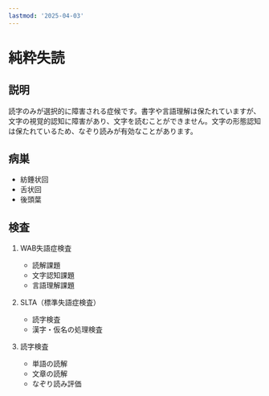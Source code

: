 ```yaml
---
lastmod: '2025-04-03'
---
```


# 純粋失読

## 説明

読字のみが選択的に障害される症候です。書字や言語理解は保たれていますが、文字の視覚的認知に障害があり、文字を読むことができません。文字の形態認知は保たれているため、なぞり読みが有効なことがあります。

## 病巣

- 紡錘状回
- 舌状回
- 後頭葉

## 検査

1. WAB失語症検査

   - 読解課題
   - 文字認知課題
   - 言語理解課題

2. SLTA（標準失語症検査）

   - 読字検査
   - 漢字・仮名の処理検査

3. 読字検査
   - 単語の読解
   - 文章の読解
   - なぞり読み評価
